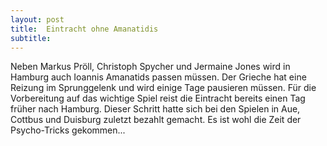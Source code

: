 ```yaml
---
layout: post
title:  Eintracht ohne Amanatidis
subtitle:  
---
```


Neben Markus Pröll, Christoph Spycher und Jermaine Jones wird in Hamburg auch Ioannis Amanatids passen müssen. Der Grieche hat eine Reizung im Sprunggelenk und wird einige Tage pausieren müssen. Für die Vorbereitung auf das wichtige Spiel reist die Eintracht bereits einen Tag früher nach Hamburg. Dieser Schritt hatte sich bei den Spielen in Aue, Cottbus und Duisburg zuletzt bezahlt gemacht. Es ist wohl die Zeit der Psycho-Tricks gekommen...


